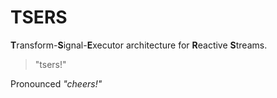 # TSERS

**T**ransform-**S**ignal-**E**xecutor architecture for **R**eactive **S**treams.

> "tsers!"

Pronounced *"cheers!"*
